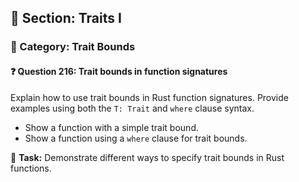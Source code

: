 ## 📘 Section: Traits I  
### 🔹 Category: Trait Bounds  
#### ❓ Question 216: Trait bounds in function signatures

Explain how to use trait bounds in Rust function signatures. Provide examples using both the `T: Trait` and `where` clause syntax.

- Show a function with a simple trait bound.
- Show a function using a `where` clause for trait bounds.

🔧 **Task:** Demonstrate different ways to specify trait bounds in Rust functions.

